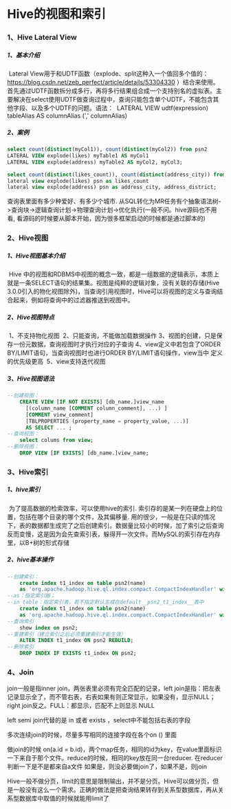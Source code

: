 # Hive的视图和索引

### 1、Hive Lateral View

##### 	1、基本介绍

​		Lateral View用于和UDTF函数（explode、split这种入一个值回多个值的：https://blog.csdn.net/zeb_perfect/article/details/53304330 ）结合来使用。
​		首先通过UDTF函数拆分成多行，再将多行结果组合成一个支持别名的虚拟表。主要解决在select使用UDTF做查询过程中，查询只能包含单个UDTF，不能包含其他字段、以及多个UDTF的问题。
​		语法：
​			LATERAL VIEW udtf(expression) tableAlias AS columnAlias (',' columnAlias)

##### 	2、案例

```sql
select count(distinct(myCol1)), count(distinct(myCol2)) from psn2 
LATERAL VIEW explode(likes) myTable1 AS myCol1 
LATERAL VIEW explode(address) myTable2 AS myCol2, myCol3;
```
```sql
select count(distinct(likes_count)), count(distinct(address_city)) from psn
lateral view explode(likes) psn as likes_count
lateral view explode(address) psn as address_city, address_district;
```
查询表里面有多少种爱好、有多少个城市. 从SQL转化为MR任务有个抽象语法树->查询块->逻辑查询计划->物理查询计划->优化执行(一般不问。hive源码也不用看, 看源码的时候要从脚本开始，因为很多框架启动的时候都是通过脚本的)

### 2、Hive视图

##### 	1、Hive视图基本介绍

​		Hive 中的视图和RDBMS中视图的概念一致，都是一组数据的逻辑表示，本质上就是一条SELECT语句的结果集。视图是纯粹的逻辑对象，没有关联的存储(Hive 3.0.0引入的物化视图除外)，当查询引用视图时，Hive可以将视图的定义与查询结合起来，例如将查询中的过滤器推送到视图中。

##### 	2、Hive视图特点

​		1、不支持物化视图
​		2、只能查询，不能做加载数据操作
​		3、视图的创建，只是保存一份元数据，查询视图时才执行对应的子查询
​		4、view定义中若包含了ORDER BY/LIMIT语句，当查询视图时也进行ORDER BY/LIMIT语句操作，view当中			  定义的优先级更高
​		5、view支持迭代视图

##### 	3、Hive视图语法

```sql
--创建视图：
	CREATE VIEW [IF NOT EXISTS] [db_name.]view_name 
	  [(column_name [COMMENT column_comment], ...) ]
	  [COMMENT view_comment]
	  [TBLPROPERTIES (property_name = property_value, ...)]
	  AS SELECT ... ;
--查询视图：
	select colums from view;
--删除视图：
	DROP VIEW [IF EXISTS] [db_name.]view_name;
```

### 3、Hive索引

##### 	1、hive索引

​		为了提高数据的检索效率，可以使用hive的索引. 索引存的是某一列在硬盘上的位置，包括在哪个目录的哪个文件，及其偏移量. 用的很少，一般是在只读的情况下，表的数据都生成完了之后创建索引。数据量比较小的时候，加了索引之后查询反而变慢，这是因为会先查索引表，躲得开一次文件。而MySQL的索引存在内存里，以B+树的形式存储

##### 	2、hive基本操作

```sql
--创建索引：
	create index t1_index on table psn2(name) 
	as 'org.apache.hadoop.hive.ql.index.compact.CompactIndexHandler' with deferred 			rebuild in table t1_index_table;
--as：指定索引器；
--in table：指定索引表，若不指定默认生成在default__psn2_t1_index__表中
	create index t1_index on table psn2(name) 
	as 'org.apache.hadoop.hive.ql.index.compact.CompactIndexHandler' with deferred 			rebuild;
--查询索引
	show index on psn2;
--重建索引（建立索引之后必须重建索引才能生效）
	ALTER INDEX t1_index ON psn2 REBUILD;
--删除索引
	DROP INDEX IF EXISTS t1_index ON psn2;
```

### 4、Join
join一般是指inner join，两张表里必须有完全匹配的记录，left join是指：把左表记录显示全了，而不管右表，右表如果有则正常显示，如果没有，显示NULL；right join反之。FULL：都显示，匹配不上则显示
NULL

left semi join代替的是 in 或者 exists ，select中不能包括右表的字段

多次连续join的时候，尽量多写相同的连接字段在各个on () 里面

做join的时候 on(a.id = b.id)，两个map任务，相同的id为key，在value里面标识一下来自于那个文件。reduce的时候，相同的key放在同一台reducer. 在reducer判断一下是不是都来自a文件
如果是，则没必要做join了，如果不是，则join

Hive一般不做分页，limit的意思是限制输出，并不是分页。Hive可以做分页，但是一般没有这么一个需求。正确的做法是把查询结果转存到关系型数据库，再从关系型数据库中取值的时候就能用limit了
